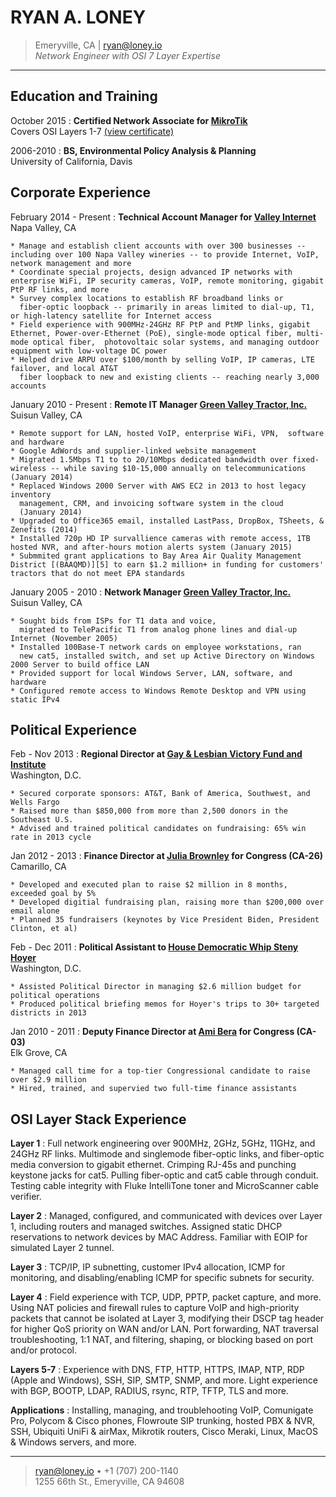 RYAN A. LONEY
=============

> Emeryville, CA  | <ryan@loney.io>  
> *Network Engineer with OSI 7 Layer Expertise* 

----

Education and Training
-----------------------

October 2015
:   **Certified Network Associate for [MikroTik][1]**  
    Covers OSI Layers 1-7  [(view certificate)][2]

2006-2010
:   **BS, Environmental Policy Analysis & Planning**    
    University of California, Davis 



Corporate Experience
--------------------


February 2014 - Present
:   **Technical Account Manager for [Valley Internet][3]**  
    Napa Valley, CA

    * Manage and establish client accounts with over 300 businesses -- including over 100 Napa Valley wineries -- to provide Internet, VoIP, network management and more
    * Coordinate special projects, design advanced IP networks with enterprise WiFi, IP security cameras, VoIP, remote monitoring, gigabit PtP RF links, and more 
    * Survey complex locations to establish RF broadband links or
      fiber-optic loopback -- primarily in areas limited to dial-up, T1, or high-latency satellite for Internet access
    * Field experience with 900MHz-24GHz RF PtP and PtMP links, gigabit Ethernet, Power-over-Ethernet (PoE), single-mode optical fiber, multi-mode optical fiber,  photovoltaic solar systems, and managing outdoor equipment with low-voltage DC power
    * Helped drive ARPU over $100/month by selling VoIP, IP cameras, LTE failover, and local AT&T
      fiber loopback to new and existing clients -- reaching nearly 3,000 accounts


January 2010 - Present
:   **Remote IT Manager [Green Valley Tractor, Inc.][4]**  
    Suisun Valley, CA

    * Remote support for LAN, hosted VoIP, enterprise WiFi, VPN,  software and hardware
    * Google AdWords and supplier-linked website management
    * Migrated 1.5Mbps T1 to to 20/10Mbps dedicated bandwidth over fixed-wireless -- while saving $10-15,000 annually on telecommunications (January 2014)
    * Replaced Windows 2000 Server with AWS EC2 in 2013 to host legacy inventory
      management, CRM, and invoicing software system in the cloud
      (January 2014)
    * Upgraded to Office365 email, installed LastPass, DropBox, TSheets, & Zenefits (2014)  
    * Installed 720p HD IP survallience cameras with remote access, 1TB hosted NVR, and after-hours motion alerts system (January 2015)
    * Submmited grant applications to Bay Area Air Quality Management District [(BAAQMD)][5] to earn $1.2 million+ in funding for customers' tractors that do not meet EPA standards


January 2005 - 2010
:   **Network Manager [Green Valley Tractor, Inc.][6]**  
    Suisun Valley, CA

    * Sought bids from ISPs for T1 data and voice,
      migrated to TelePacific T1 from analog phone lines and dial-up Internet (November 2005)
    * Installed 100Base-T network cards on employee workstations, ran
      new cat5, installed switch, and set up Active Directory on Windows 2000 Server to build office LAN  
    * Provided support for local Windows Server, LAN, software, and hardware 
    * Configured remote access to Windows Remote Desktop and VPN using static IPv4


Political Experience
---------------------

Feb - Nov 2013
:   **Regional Director at [Gay & Lesbian Victory Fund and Institute][7]**  
    Washington, D.C.

    * Secured corporate sponsors: AT&T, Bank of America, Southwest, and Wells Fargo
    * Raised more than $850,000 from more than 2,500 donors in the Southeast U.S.
    * Advised and trained political candidates on fundraising: 65% win rate in 2013 cycle

Jan 2012 - 2013
:   **Finance Director at [Julia Brownley][8] for Congress (CA-26)**  
    Camarillo, CA

    * Developed and executed plan to raise $2 million in 8 months, exceeded goal by 5%
    * Developed digitial fundraising plan, raising more than $200,000 over email alone
    * Planned 35 fundraisers (keynotes by Vice President Biden, President Clinton, et al)

Feb - Dec 2011
:   **Political Assistant to [House Democratic Whip Steny Hoyer][9]**  
    Washington, D.C.

    * Assisted Political Director in managing $2.6 million budget for political operations
    * Produced political briefing memos for Hoyer's trips to 30+ targeted districts in 2013

Jan 2010 - 2011
:   **Deputy Finance Director at [Ami Bera][10] for Congress (CA-03)**  
    Elk Grove, CA

    * Managed call time for a top-tier Congressional candidate to raise over $2.9 million 
    * Hired, trained, and supervied two full-time finance assistants  

  

OSI Layer Stack Experience
--------------------------

**Layer 1**
:   Full network engineering over 900MHz, 2GHz, 5GHz, 11GHz, and 24GHz RF links.
    Multimode and singlemode fiber-optic links, and fiber-optic media conversion to gigabit ethernet.
    Crimping RJ-45s and punching keystone jacks for cat5. Pulling fiber-optic and cat5 cable through conduit.
    Testing cable integrity with Fluke IntelliTone toner and MicroScanner cable verifier.

**Layer 2**
:   Managed, configured, and communicated with devices over Layer 1, including routers and managed switches.
    Assigned static DHCP reservations to network devices by MAC Address. Familiar with EOIP for simulated Layer 2 tunnel.
      
**Layer 3**
:   TCP/IP, IP subnetting, customer IPv4 allocation, ICMP for monitoring, and disabling/enabling ICMP for specific subnets for security.  
  
**Layer 4**
:   Field experience with TCP, UDP, PPTP, packet capture, and more. Using
    NAT policies and firewall rules to capture VoIP and high-priority
    packets that cannot be isolated at Layer 3, modifying their DSCP tag
    header for higher QoS priority on WAN and/or LAN. Port forwarding, NAT
    traversal troubleshooting, 1:1 NAT, and filtering, shaping, or blocking
    based on port and/or protocol. 

**Layers 5-7**
:   Experience with DNS, FTP, HTTP, HTTPS, IMAP, NTP, RDP (Apple and
Windows), SSH, SIP, SMTP, SNMP, and more. Light experience with BGP,
BOOTP, LDAP, RADIUS, rsync, RTP, TFTP, TLS and more.  


**Applications**
:   Installing, managing, and troublehooting VoIP, Comunigate Pro, Polycom & Cisco phones, Flowroute SIP trunking, hosted PBX & NVR, SSH, Ubiquiti UniFi & airMax, Mikrotik
routers, Cisco Meraki, Linux, MacOS & Windows servers, and more. 


  
----

> <ryan@loney.io> • +1 (707) 200-1140 \
>  1255 66th St., Emeryville, CA 94608


[1]: http://routeros.com
[2]: https://www.mikrotik.com/training/certificates/b45458c90e5b0002192
[3]: http://valleyinternet.com/
[4]: http://greenvalleytractor.com
[5]: http://www.baaqmd.gov/grant-funding/businesses-and-fleets/agricultural-equipment
[6]: http://greenvalleytractor.com
[7]: http://victoryfund.org
[8]: http://juliabrownley.house.gov
[9]: http://democraticwhip.gov/
[10]: http://bera.house.gov
